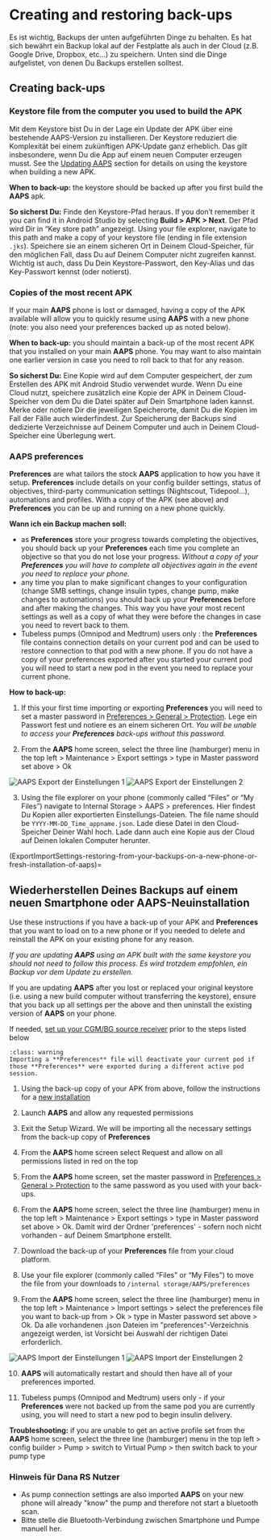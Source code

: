 # Creating and restoring back-ups

Es ist wichtig, Backups der unten aufgeführten Dinge zu behalten. Es hat sich bewährt ein Backup lokal auf der Festplatte als auch in der Cloud (z.B. Google Drive, Dropbox, etc…) zu speichern. Unten sind die Dinge aufgelistet, von denen Du Backups erstellen solltest.

## Creating back-ups

### Keystore file from the computer you used to build the APK
Mit dem Keystore bist Du in der Lage ein Update der APK über eine bestehende AAPS-Version zu installieren. Der Keystore reduziert die Komplexität bei einem zukünftigen APK-Update ganz erheblich. Das gilt insbesondere, wenn Du die App auf einem neuen Computer erzeugen musst. See the [Updating AAPS](../Maintenance/UpdateToNewVersion.md) section for details on using the keystore when building a new APK.

**When to back-up:** the keystore should be backed up after you first build the **AAPS** apk.

**So sicherst Du:** Finde den Keystore-Pfad heraus. If you don’t remember it you can find it in Android Studio by selecting **Build > APK > Next**. Der Pfad wird Dir in “Key store path” angezeigt. Using your file explorer, navigate to this path and make a copy of your keystore file (ending in file extension `.jks`). Speichere sie an einem sicheren Ort in Deinem Cloud-Speicher, für den möglichen Fall, dass Du auf Deinem Computer nicht zugreifen kannst. Wichtig ist auch, dass Du Dein Keystore-Passwort, den Key-Alias und das Key-Passwort kennst (oder notierst).

### Copies of the most recent APK
If your main **AAPS** phone is lost or damaged, having a copy of the APK available will allow you to quickly resume using **AAPS** with a new phone (note: you also need your preferences backed up as noted below).

**When to back-up:** you should maintain a back-up of the most recent APK that you installed on your main **AAPS** phone. You may want to also maintain one earlier version in case you need to roll back to that for any reason.

**So sicherst Du:** Eine Kopie wird auf dem Computer gespeichert, der zum Erstellen des APK mit Android Studio verwendet wurde. Wenn Du eine Cloud nutzt, speichere zusätzlich eine Kopie der APK in Deinem Cloud-Speicher von dem Du die Datei später auf Dein Smartphone laden kannst. Merke oder notiere Dir die jeweiligen Speicherorte, damit Du die Kopien im Fall der Fälle auch wiederfindest. Zur Speicherung der Backups sind dedizierte Verzeichnisse auf Deinem Computer und auch in Deinem Cloud-Speicher eine Überlegung wert.

### AAPS preferences
**Preferences** are what tailors the stock **AAPS** application to how you have it setup. **Preferences** include details on your config builder settings, status of objectives, third-party communication settings (Nightscout, Tidepool...), automations and profiles. With a copy of the APK (see above) and **Preferences** you can be up and running on a new phone quickly.

**Wann ich ein Backup machen soll:**
* as **Preferences** store your progress towards completing the objectives, you should back up your **Preferences** each time you complete an objective so that you do not lose your progress. _Without a copy of your **Preferences** you will have to complete all objectives again in the event you need to replace your phone._
* any time you plan to make significant changes to your configuration (change SMB settings, change insulin types, change pump, make changes to automations) you should back up your **Preferences** before and after making the changes. This way you have your most recent settings as well as a copy of what they were before the changes in case you need to revert back to them.
* Tubeless pumps (Omnipod and Medtrum) users only : the **Preferences** file contains connection details on your current pod and can be used to restore connection to that pod with a new phone. If you do not have a copy of your preferences exported after you started your current pod you will need to start a new pod in the event you need to replace your current phone.

**How to back-up:**

1. If this your first time importing or exporting **Preferences** you will need to set a master password in [Preferences > General > Protection](#Preferences-master-password). Lege ein Passwort fest und notiere es an einem sicheren Ort. _You will be unable to access your **Preferences** back-ups without this password._

2. From the **AAPS** home screen, select the three line (hamburger) menu in the top left > Maintenance > Export settings > type in Master password set above > Ok

![AAPS Export der Einstellungen 1](../images/Maintenance/AAPS_ExportSettings1.png) ![AAPS Export der Einstellungen 2](../images/Maintenance/AAPS_ExportSettings2.png)

3. Using the file explorer on your phone (commonly called “Files” or “My Files”) navigate to Internal Storage > AAPS > preferences. Hier findest Du Kopien aller exportierten Einstellungs-Dateien. The file name should be `YYYY-MM-DD_Time_appname.json`. Lade diese Datei in den Cloud-Speicher Deiner Wahl hoch. Lade dann auch eine Kopie aus der Cloud auf Deinen lokalen Computer herunter.

(ExportImportSettings-restoring-from-your-backups-on-a-new-phone-or-fresh-installation-of-aaps)=
## Wiederherstellen Deines Backups auf einem neuen Smartphone oder AAPS-Neuinstallation
Use these instructions if you have a back-up of your APK and **Preferences** that you want to load on to a new phone or if you needed to delete and reinstall the APK on your existing phone for any reason.

_If you are updating **AAPS** using an APK built with the same keystore you should not need to follow this process. Es wird trotzdem empfohlen, ein Backup vor dem Update zu erstellen._

If you are updating **AAPS** after you lost or replaced your original keystore (i.e. using a new build computer without transferring the keystore), ensure that you back up all settings per the above and then uninstall the existing version of **AAPS** on your phone.

If needed, [set up your CGM/BG source receiver](../Getting-Started/CompatiblesCgms.md) prior to the steps listed below

```{admonition} Tubeless pumps (Omnipod and Medtrum) users
:class: warning
Importing a **Preferences** file will deactivate your current pod if those **Preferences** were exported during a different active pod session. 
```

1. Using the back-up copy of your APK from above, follow the instructions for a [new installation](../SettingUpAaps/TransferringAndInstallingAaps.md)

2. Launch **AAPS** and allow any requested permissions

3. Exit the Setup Wizard. We will be importing all the necessary settings from the back-up copy of **Preferences**

4. From the **AAPS** home screen select Request and allow on all permissions listed in red on the top

5. From the **AAPS** home screen, set the master password in [Preferences > General > Protection](#Preferences-master-password) to the same password as you used with your back-ups.

6. From the **AAPS** home screen, select the three line (hamburger) menu in the top left > Maintenance > Export settings > type in Master password set above > Ok. Damit wird der Ordner 'preferences' - sofern noch nicht vorhanden - auf Deinem Smartphone erstellt.

7. Download the back-up of your **Preferences** file from your cloud platform.

8. Use your file explorer (commonly called “Files” or “My Files”) to move the file from your downloads to `/internal storage/AAPS/preferences`

9. From the **AAPS** home screen, select the three line (hamburger) menu in the top left > Maintenance > Import settings > select the preferences file you want to back-up from > Ok > type in Master password set above > Ok. Da alle vorhandenen .json Dateien im "preferences"-Verzeichnis angezeigt werden, ist Vorsicht bei Auswahl der richtigen Datei erforderlich.

![AAPS Import der Einstellungen 1](../images/Maintenance/AAPS_ImportSettings1.png) ![AAPS Import der Einstellungen 2](../images/Maintenance/AAPS_ImportSettings2.png)

10. **AAPS** will automatically restart and should then have all of your preferences imported.

11. Tubeless pumps (Omnipod and Medtrum) users only - if your **Preferences** were not backed up from the same pod you are currently using, you will need to start a new pod to begin insulin delivery.

**Troubleshooting:** if you are unable to get an active profile set from the **AAPS** home screen, select the three line (hamburger) menu in the top left > config builder > Pump > switch to Virtual Pump > then switch back to your pump type

### Hinweis für Dana RS Nutzer

- As pump connection settings are also imported **AAPS** on your new phone will already "know" the pump and therefore not start a bluetooth scan.
- Bitte stelle die Bluetooth-Verbindung zwischen Smartphone und Pumpe manuell her.